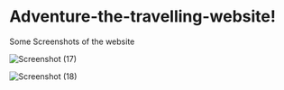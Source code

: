 ﻿# Adventure-the-travelling-website!
  Some Screenshots of the website

![Screenshot (17)](https://github.com/techpraveen/Adventure-the-travelling-website/assets/95954302/d2a89317-ba28-4687-9de2-bac4297ac5c2)



![Screenshot (18)](https://github.com/techpraveen/Adventure-the-travelling-website/assets/95954302/30c3a535-bf52-4fff-91c9-4214cbc076c5)
